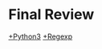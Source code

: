 # Final Review
[+Python3](./Final_Review/Python3.markdown)
[+Regexp](./Final_Review/Regexp.markdown)

